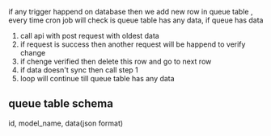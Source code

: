 if any trigger happend on database then we add new  row in  queue table , every time cron job will check is queue table has any data, if queue has data 
1. call api with post request with oldest data 
1. if request is success then another request will be happend to verify change 
1. if chenge verified then delete this row and go to next row 
1. if data doesn't sync then call step 1 
1. loop will continue till queue table has any data 


## queue table schema 

id, 
model_name,
data(json format)
